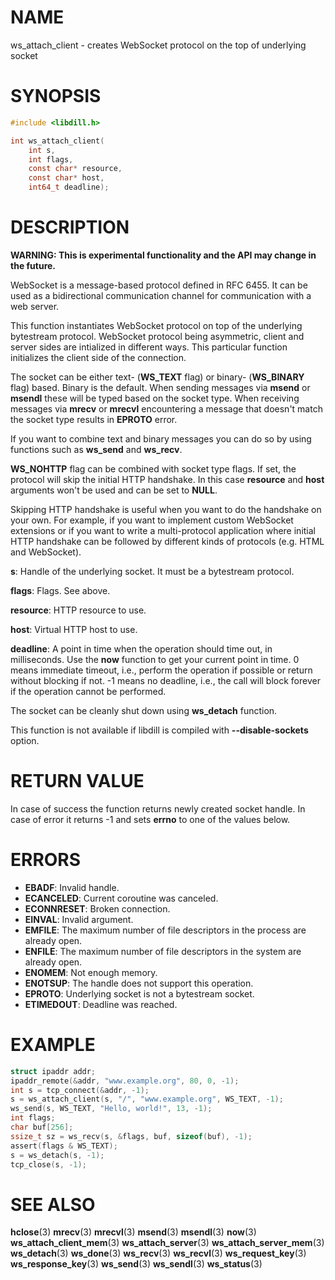 # NAME

 ws_attach_client - creates WebSocket protocol on the top of underlying socket

# SYNOPSIS

```c
#include <libdill.h>

int ws_attach_client(
    int s,
    int flags,
    const char* resource,
    const char* host,
    int64_t deadline);
```

# DESCRIPTION

 **WARNING: This is experimental functionality and the API may change in the future.**

 WebSocket is a message-based protocol defined in RFC 6455. It can be used as a bidirectional communication channel for communication with a web server.

 This function instantiates WebSocket protocol on top of the underlying bytestream protocol. WebSocket protocol being asymmetric, client and server sides are intialized in different ways. This particular function initializes the client side of the connection.

 The socket can be either text- (**WS_TEXT** flag) or binary- (**WS_BINARY** flag) based. Binary is the default. When sending messages via **msend** or **msendl** these will be typed based on the socket type. When receiving messages via **mrecv** or **mrecvl** encountering a message that doesn't match the socket type results in **EPROTO** error.

 If you want to combine text and binary messages you can do so by using functions such as **ws_send** and **ws_recv**.

 **WS_NOHTTP** flag can be combined with socket type flags. If set, the protocol will skip the initial HTTP handshake. In this case **resource** and **host** arguments won't be used and can be set to **NULL**.

 Skipping HTTP handshake is useful when you want to do the handshake on your own. For example, if you want to implement custom WebSocket extensions or if you want to write a multi-protocol application where initial HTTP handshake can be followed by different kinds of protocols (e.g. HTML and WebSocket).

 **s**: Handle of the underlying socket. It must be a bytestream protocol.

 **flags**: Flags. See above.

 **resource**: HTTP resource to use.

 **host**: Virtual HTTP host to use.

 **deadline**: A point in time when the operation should time out, in milliseconds. Use the **now** function to get your current point in time. 0 means immediate timeout, i.e., perform the operation if possible or return without blocking if not. -1 means no deadline, i.e., the call will block forever if the operation cannot be performed.

 The socket can be cleanly shut down using **ws_detach** function.

 This function is not available if libdill is compiled with **--disable-sockets** option.

# RETURN VALUE

 In case of success the function returns newly created socket handle. In case of error it returns -1 and sets **errno** to one of the values below.

# ERRORS

* **EBADF**: Invalid handle.
* **ECANCELED**: Current coroutine was canceled.
* **ECONNRESET**: Broken connection.
* **EINVAL**: Invalid argument.
* **EMFILE**: The maximum number of file descriptors in the process are already open.
* **ENFILE**: The maximum number of file descriptors in the system are already open.
* **ENOMEM**: Not enough memory.
* **ENOTSUP**: The handle does not support this operation.
* **EPROTO**: Underlying socket is not a bytestream socket.
* **ETIMEDOUT**: Deadline was reached.

# EXAMPLE

```c
struct ipaddr addr;
ipaddr_remote(&addr, "www.example.org", 80, 0, -1);
int s = tcp_connect(&addr, -1);
s = ws_attach_client(s, "/", "www.example.org", WS_TEXT, -1);
ws_send(s, WS_TEXT, "Hello, world!", 13, -1);
int flags;
char buf[256];
ssize_t sz = ws_recv(s, &flags, buf, sizeof(buf), -1);
assert(flags & WS_TEXT);
s = ws_detach(s, -1);
tcp_close(s, -1);
```

# SEE ALSO

 **hclose**(3) **mrecv**(3) **mrecvl**(3) **msend**(3) **msendl**(3) **now**(3) **ws_attach_client_mem**(3) **ws_attach_server**(3) **ws_attach_server_mem**(3) **ws_detach**(3) **ws_done**(3) **ws_recv**(3) **ws_recvl**(3) **ws_request_key**(3) **ws_response_key**(3) **ws_send**(3) **ws_sendl**(3) **ws_status**(3) 


